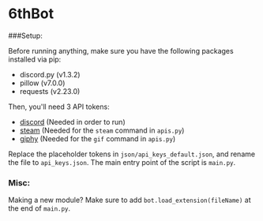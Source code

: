 # 6thBot

###Setup:

Before running anything, make sure you have the following packages installed via pip:
- discord.py (v1.3.2)
- pillow (v7.0.0)
- requests (v2.23.0)

Then, you'll need 3 API tokens:
- [discord](https://discordapp.com/developers/applications/) (Needed in order to run)
- [steam](https://steamcommunity.com/dev/apikey) (Needed for the `steam` command in `apis.py`)
- [giphy](https://developers.giphy.com/dashboard/) (Needed for the `gif` command in `apis.py`)

Replace the placeholder tokens in `json/api_keys_default.json`, and rename the file to `api_keys.json`.
The main entry point of the script is `main.py`.

### Misc:

Making a new module? Make sure to add `bot.load_extension(fileName)` at the end of `main.py`.
